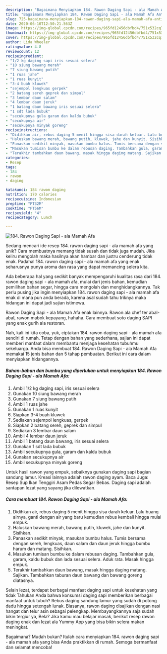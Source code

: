 ```yaml
---
description: "Bagaimana Menyiapkan 184. Rawon Daging Sapi - ala Mamah Afa Anti Gagal"
title: "Bagaimana Menyiapkan 184. Rawon Daging Sapi - ala Mamah Afa Anti Gagal"
slug: 725-bagaimana-menyiapkan-184-rawon-daging-sapi-ala-mamah-afa-anti-gagal
date: 2020-06-10T12:50:21.563Z
image: https://img-global.cpcdn.com/recipes/965fd12456dbfbd4/751x532cq70/184-rawon-daging-sapi-ala-mamah-afa-foto-resep-utama.jpg
thumbnail: https://img-global.cpcdn.com/recipes/965fd12456dbfbd4/751x532cq70/184-rawon-daging-sapi-ala-mamah-afa-foto-resep-utama.jpg
cover: https://img-global.cpcdn.com/recipes/965fd12456dbfbd4/751x532cq70/184-rawon-daging-sapi-ala-mamah-afa-foto-resep-utama.jpg
author: Lida Wheeler
ratingvalue: 4.8
reviewcount: 12
recipeingredient:
- "1/2 kg daging sapi iris sesuai selera"
- "10 siung bawang merah"
- "7 siung bawang putih"
- "1 ruas jahe"
- "1 ruas kunyit"
- "3-4 buah kluwek"
- "sejempol lengkuas gerpek"
- "2 batang sereh geprek dan simpul"
- "3 lembar daun salam"
- "4 lembar daun jeruk"
- "1 batang daun bawang iris sesuai selera"
- "1 sdt lada bubuk"
- "secukupnya gula garam dan kaldu bubuk"
- "secukupnya air"
- "secukupnya minyak goreng"
recipeinstructions:
- "Didihkan air, rebus daging 5 menit hingga sisa darah keluar. Lalu buang airnya, ganti dengan air yang baru kemudian rebus kembali hingga mulai empuk."
- "Haluskan bawang merah, bawang putih, kluwek, jahe dan kunyit. Sisihkan."
- "Panaskan sedikit minyak, masukan bumbu halus. Tumis bersama dengan sereh, lengkuas, daun salam dan daun jeruk hingga bumbu harum dan matang. Sisihkan."
- "Masukan tumisan bumbu ke dalam rebusan daging. Tambahkan gula, garam, kaldu bubuk dan lada sesuai selera. Aduk rata. Masak hingga empuk."
- "Terakhir tambahkan daun bawang, masak hingga daging matang. Sajikan. Tambahkan taburan daun bawang dan bawang goreng diatasnya."
categories:
- Resep
tags:
- 184
- rawon
- daging

katakunci: 184 rawon daging 
nutrition: 170 calories
recipecuisine: Indonesian
preptime: "PT32M"
cooktime: "PT56M"
recipeyield: "4"
recipecategory: Lunch

---
```



![184. Rawon Daging Sapi - ala Mamah Afa](https://img-global.cpcdn.com/recipes/965fd12456dbfbd4/751x532cq70/184-rawon-daging-sapi-ala-mamah-afa-foto-resep-utama.jpg)

Sedang mencari ide resep 184. rawon daging sapi - ala mamah afa yang unik? Cara membuatnya memang tidak susah dan tidak juga mudah. Jika keliru mengolah maka hasilnya akan hambar dan justru cenderung tidak enak. Padahal 184. rawon daging sapi - ala mamah afa yang enak seharusnya punya aroma dan rasa yang dapat memancing selera kita.

Ada beberapa hal yang sedikit banyak mempengaruhi kualitas rasa dari 184. rawon daging sapi - ala mamah afa, mulai dari jenis bahan, kemudian pemilihan bahan segar, hingga cara mengolah dan menghidangkannya. Tak perlu pusing jika ingin menyiapkan 184. rawon daging sapi - ala mamah afa enak di mana pun anda berada, karena asal sudah tahu triknya maka hidangan ini dapat jadi sajian istimewa.

Rawon Daging Sapi - ala Mamah Afa enak lainnya. Rawon ala chef ter abal-abal, rawon mabok kepayang, hahaha. Cara membuat soto daging SAPI yang enak gurih ala restoran.


Nah, kali ini kita coba, yuk, ciptakan 184. rawon daging sapi - ala mamah afa sendiri di rumah. Tetap dengan bahan yang sederhana, sajian ini dapat memberi manfaat dalam membantu menjaga kesehatan tubuhmu sekeluarga. Anda bisa membuat 184. Rawon Daging Sapi - ala Mamah Afa memakai 15 jenis bahan dan 5 tahap pembuatan. Berikut ini cara dalam menyiapkan hidangannya.

<!--inarticleads1-->

##### Bahan-bahan dan bumbu yang diperlukan untuk menyiapkan 184. Rawon Daging Sapi - ala Mamah Afa:

1. Ambil 1/2 kg daging sapi, iris sesuai selera
1. Gunakan 10 siung bawang merah
1. Gunakan 7 siung bawang putih
1. Ambil 1 ruas jahe
1. Gunakan 1 ruas kunyit
1. Siapkan 3-4 buah kluwek
1. Sediakan sejempol lengkuas, gerpek
1. Siapkan 2 batang sereh, geprek dan simpul
1. Sediakan 3 lembar daun salam
1. Ambil 4 lembar daun jeruk
1. Ambil 1 batang daun bawang, iris sesuai selera
1. Gunakan 1 sdt lada bubuk
1. Ambil secukupnya gula, garam dan kaldu bubuk
1. Gunakan secukupnya air
1. Ambil secukupnya minyak goreng


Untuk hasil rawon yang empuk, sebaiknya gunakan daging sapi bagian sandung lamur. Kreasi lainnya adalah rawon daging ayam. Baca Juga: Resep Sup Ikan Tenggiri Asam Pedas Segar Bebas. Daging sapi adalah santapan lezat yang sayang jika dilewatkan. 

<!--inarticleads2-->

##### Cara membuat 184. Rawon Daging Sapi - ala Mamah Afa:

1. Didihkan air, rebus daging 5 menit hingga sisa darah keluar. Lalu buang airnya, ganti dengan air yang baru kemudian rebus kembali hingga mulai empuk.
1. Haluskan bawang merah, bawang putih, kluwek, jahe dan kunyit. Sisihkan.
1. Panaskan sedikit minyak, masukan bumbu halus. Tumis bersama dengan sereh, lengkuas, daun salam dan daun jeruk hingga bumbu harum dan matang. Sisihkan.
1. Masukan tumisan bumbu ke dalam rebusan daging. Tambahkan gula, garam, kaldu bubuk dan lada sesuai selera. Aduk rata. Masak hingga empuk.
1. Terakhir tambahkan daun bawang, masak hingga daging matang. Sajikan. Tambahkan taburan daun bawang dan bawang goreng diatasnya.


Selain lezat, terdapat berbagai manfaat daging sapi untuk kesehatan yang tidak Tahukan Anda bahwa konsumsi daging sapi memberikan berbagai manfaat untuk tubuh? Rebus daging sandung lamur yang sudah di potong dadu hingga setengah lunak. Biasanya, rawon daging disajikan dengan nasi hangat dan telur asin sebagai pelengkap. Membayangkannya saja sudah bikin tergiur ya, Bela? Jika kamu mau belajar masak, berikut resep rawon daging enak dan lezat ala Yummy App yang bisa bikin selera makan meningkat. 

Bagaimana? Mudah bukan? Itulah cara menyiapkan 184. rawon daging sapi - ala mamah afa yang bisa Anda praktikkan di rumah. Semoga bermanfaat dan selamat mencoba!
